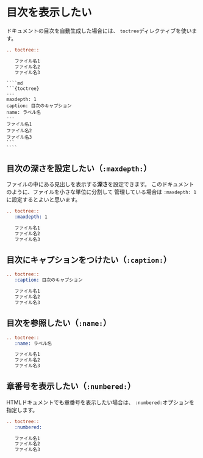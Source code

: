 # 目次を表示したい

ドキュメントの目次を自動生成した場合には、
``toctree``ディレクティブを使います。

```rst
.. toctree::

   ファイル名1
   ファイル名2
   ファイル名3
```

`````{admonition} MyST記法
````md
```{toctree}
---
maxdepth: 1
caption: 目次のキャプション
name: ラベル名
---
ファイル名1
ファイル名2
ファイル名3
```
````
`````

## 目次の深さを設定したい（``:maxdepth:``）

ファイルの中にある見出しを表示する**深さ**を設定できます。
このドキュメントのように、ファイルを小さな単位に分割して
管理している場合は ``:maxdepth: 1``に設定するとよいと思います。

```rst
.. toctree::
   :maxdepth: 1

   ファイル名1
   ファイル名2
   ファイル名3
```

## 目次にキャプションをつけたい（``:caption:``）

```rst
.. toctree::
   :caption: 目次のキャプション

   ファイル名1
   ファイル名2
   ファイル名3
```

## 目次を参照したい（``:name:``）

```rst
.. toctree::
   :name: ラベル名

   ファイル名1
   ファイル名2
   ファイル名3
```

## 章番号を表示したい（``:numbered:``）

HTMLドキュメントでも章番号を表示したい場合は、
``:numbered:``オプションを指定します。

```rst
.. toctree::
   :numbered:

   ファイル名1
   ファイル名2
   ファイル名3
```
